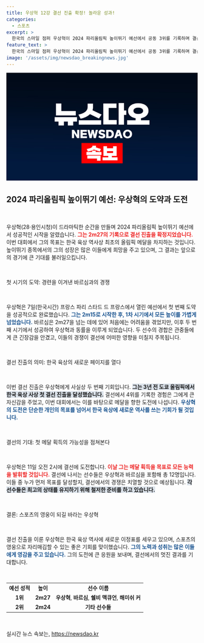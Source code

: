 ```yaml
---
title: 우상혁 12강 결선 진출 확정! 놀라운 성과!
categories:
  - 스포츠
excerpt: >
  한국의 스마일 점퍼 우상혁이 2024 파리올림픽 높이뛰기 예선에서 공동 3위를 기록하며 결선 진출에 성공했습니다. 메달 획득의 꿈을 향한 그의 도전이 기대됩니다!
feature_text: >
  한국의 스마일 점퍼 우상혁이 2024 파리올림픽 높이뛰기 예선에서 공동 3위를 기록하며 결선 진출에 성공했습니다. 메달 획득의 꿈을 향한 그의 도전이 기대됩니다!
image: '/assets/img/newsdao_breakingnews.jpg'
---
```


<p><img src="/assets/img/newsdao_breakingnews.jpg" alt="flaretime 속보" /></p>

<h2 data-ke-size="size26">2024 파리올림픽 높이뛰기 예선: 우상혁의 도약과 도전</h2>

<p data-ke-size="size16">&nbsp;</p>

<p>우상혁(28·용인시청)이 드라마틱한 순간을 만들며 2024 파리올림픽 높이뛰기 예선에서 성공적인 시작을 알렸습니다. <b><span style="color: #ee2323;">그는 2m27의 기록으로 결선 진출을 확정지었습니다.</span></b> 이번 대회에서 그의 목표는 한국 육상 역사상 최초의 올림픽 메달을 차지하는 것입니다. 높이뛰기 종목에서의 그의 성장은 많은 이들에게 희망을 주고 있으며, 그 결과는 앞으로의 경기에 큰 기대를 불러일으킵니다.</p>

<p data-ke-size="size16">&nbsp;</p>

<p>첫 시기의 도약: 경련을 이겨낸 바르심과의 경쟁</p>

<p data-ke-size="size16">&nbsp;</p>

<p>우상혁은 7일(한국시간) 프랑스 파리 스타드 드 프랑스에서 열린 예선에서 첫 번째 도약을 성공적으로 완료했습니다. <b><span style="color: #1a5490;">그는 2m15로 시작한 후, 1차 시기에서 모든 높이를 가볍게 넘었습니다.</span></b> 바르심은 2m27을 넘는 데에 있어 처음에는 어려움을 겪었지만, 이후 두 번째 시기에서 성공하여 우상혁과 동률을 이루게 되었습니다. 두 선수의 경합은 관중들에게 큰 긴장감을 안겼고, 이들의 경쟁이 결선에 어떠한 영향을 미칠지 주목됩니다.</p>

<p data-ke-size="size16">&nbsp;</p>

<p>결선 진출의 의미: 한국 육상의 새로운 페이지를 열다</p>

<p data-ke-size="size16">&nbsp;</p>

<p>이번 결선 진출은 우상혁에게 사실상 두 번째 기회입니다. <b><span style="background-color: #21538527;">그는 3년 전 도쿄 올림픽에서 한국 육상 사상 첫 결선 진출을 달성했습니다.</span></b> 결선에서 4위를 기록한 경험은 그에게 큰 자신감을 주었고, 이번 대회에서는 이를 바탕으로 메달을 향한 도전에 나섭니다. <b><span style="color: #1a5490;">우상혁의 도전은 단순한 개인의 목표를 넘어서 한국 육상에 새로운 역사를 쓰는 기회가 될 것입니다.</span></b></p>

<p data-ke-size="size16">&nbsp;</p>

<p>결선의 기대: 첫 메달 획득의 가능성을 점쳐본다</p>

<p data-ke-size="size16">&nbsp;</p>

<p>우상혁은 11일 오전 2시에 결선에 도전합니다. <b><span style="color: #ee2323;">이날 그는 메달 획득을 목표로 모든 능력을 발휘할 것입니다.</span></b> 결선에 나서는 선수들은 우상혁과 바르심을 포함해 총 12명입니다. 이들 중 누가 먼저 목표를 달성할지, 결선에서의 경쟁은 치열할 것으로 예상됩니다. <b><span style="background-color: #21538527;">각 선수들은 최고의 상태를 유지하기 위해 철저한 준비를 하고 있습니다.</span></b></p>

<p data-ke-size="size16">&nbsp;</p>

<p>결론: 스포츠의 영웅이 되길 바라는 우상혁</p>

<p data-ke-size="size16">&nbsp;</p>

<p>결선 진출을 이룬 우상혁은 한국 육상 역사에 새로운 이정표를 세우고 있으며, 스포츠의 영웅으로 자리매김할 수 있는 좋은 기회를 맞이했습니다. <b><span style="color: #1a5490;">그의 노력과 성취는 많은 이들에게 영감을 주고 있습니다.</span></b> 그의 도전에 큰 응원을 보내며, 결선에서의 멋진 결과를 기대합니다. </p>

<p data-ke-size="size16">&nbsp;</p>

<table style="width: 100%; border-collapse: collapse;">
    <tr>
        <td style="text-align: center; height: 17px;"><b>예선 성적</b></td>
        <td style="text-align: center; height: 17px;"><b>높이</b></td>
        <td style="text-align: center; height: 17px;"><b>선수 이름</b></td>
    </tr>
    <tr>
        <td style="text-align: center; height: 17px;"><b>1위</b></td>
        <td style="text-align: center; height: 17px;"><b>2m27</b></td>
        <td style="text-align: center; height: 17px;"><b>우상혁</b>, <b>바르심</b>, <b>쉘비 맥큐언</b>, <b>해미쉬 커</b></td>
    </tr>
    <tr>
        <td style="text-align: center; height: 17px;"><b>2위</b></td>
        <td style="text-align: center; height: 17px;"><b>2m24</b></td>
        <td style="text-align: center; height: 17px;"><b>기타 선수들</b></td>
    </tr>
</table>

<p data-ke-size="size16">&nbsp;</p>
실시간 뉴스 속보는, <a href="https://newsdao.kr" rel="dofollow">https://newsdao.kr</a>


